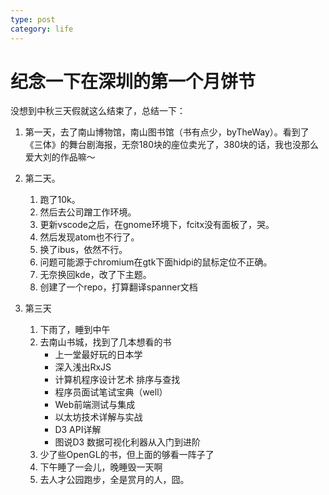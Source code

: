 ```yaml
---
type: post
category: life
---
```

# 纪念一下在深圳的第一个月饼节

没想到中秋三天假就这么结束了，总结一下：

1. 第一天，去了南山博物馆，南山图书馆（书有点少，byTheWay）。看到了《三体》的舞台剧海报，无奈180块的座位卖光了，380块的话，我也没那么爱大刘的作品嘛～

2. 第二天。

    1. 跑了10k。
    2. 然后去公司蹭工作环境。
    3. 更新vscode之后，在gnome环境下，fcitx没有面板了，哭。
    4. 然后发现atom也不行了。
    5. 换了ibus，依然不行。
    6. 问题可能源于chromium在gtk下面hidpi的鼠标定位不正确。
    7. 无奈换回kde，改了下主题。
    8. 创建了一个repo，打算翻译spanner文档

3. 第三天

    1. 下雨了，睡到中午
    2. 去南山书城，找到了几本想看的书
        + 上一堂最好玩的日本学
        + 深入浅出RxJS
        + 计算机程序设计艺术 排序与查找
        + 程序员面试笔试宝典（well）
        + Web前端测试与集成
        + 以太坊技术详解与实战
        + D3 API详解
        + 图说D3 数据可视化利器从入门到进阶
    3. 少了些OpenGL的书，但上面的够看一阵子了
    4. 下午睡了一会儿，晚睡毁一天啊
    5. 去人才公园跑步，全是赏月的人，囧。